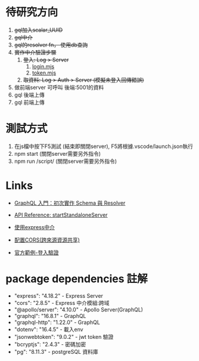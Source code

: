 # 待研究方向

1. ~~gql加入scalar_UUID~~
2. ~~gql中介~~
3. ~~gql的resolver fn， 使用db查詢~~
4. ~~實作中介驗證步驟~~
   1. ~~登入: Log > Server~~
      1. [login.mjs](server_apollo/gql/resolver/Mutation/login.mjs)
      2. [token.mjs](server_apollo/lib/token.mjs)
   2. ~~取資料: Log > Auth > Server (模擬未登入回傳錯誤)~~
5. 做前端server 可呼叫 後端:5001的資料
6. gql 後端上傳
7. gql 前端上傳



# 測試方式

1. 在js檔中按下F5測試 (結束即關閉server), F5將根據.vscode/launch.json執行
2. npm start (關閉server需要另外指令)
3. npm run /script/ (關閉server需要另外指令)





# Links

* [GraphQL 入門：初次實作 Schema 與 Resolver](https://ithelp.ithome.com.tw/articles/10203333)
  
* [API Reference: startStandaloneServer](https://www.apollographql.com/docs/apollo-server/api/standalone/)
* [使用express中介](https://www.apollographql.com/docs/apollo-server/api/standalone/#swapping-to-expressmiddleware)
* [配置CORS(跨來源資源共享)](https://www.apollographql.com/docs/apollo-server/security/cors/)

* [官方範例-登入驗證](https://www.howtographql.com/graphql-js/6-authentication/)


# package dependencies 註解
* "express": "4.18.2"        - Express Server
* "cors": "2.8.5"            - Express 中介模組:跨域
* "@apollo/server": "4.10.0" - Apollo Server(GraphQL)
* "graphql": "16.8.1"        - GraphQL
* "graphql-http": "1.22.0"   - GraphQL
* "dotenv": "16.4.5"         - 載入env
* "jsonwebtoken": "9.0.2"    - jwt token 驗證
* "bcryptjs": "2.4.3"        - 密碼加密
* "pg": "8.11.3"             - postgreSQL 資料庫